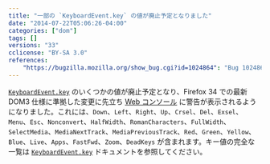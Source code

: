 ```yaml
---
title: "一部の `KeyboardEvent.key` の値が廃止予定となりました"
date: "2014-07-22T05:06:26-04:00"
categories: ["dom"]
tags: []
versions: "33"
cclicense: "BY-SA 3.0"
references:
    "https://bugzilla.mozilla.org/show_bug.cgi?id=1024864": "Bug 1024864 – For renaming some key values of KeyboardEvent.key on 33, we should warn it on the Console"
---
```

[`KeyboardEvent.key`](https://developer.mozilla.org/ja/docs/Web/API/KeyboardEvent.key) のいくつかの値が廃止予定となり、Firefox 34 での最新 DOM3 仕様に準拠した変更に先立ち [Web コンソール](https://developer.mozilla.org/ja/docs/Tools/Web_Console) に警告が表示されるようになりました。これには、`Down`、`Left`、`Right`、`Up`、`Crsel`、`Del`、`Exsel`、`Menu`、`Esc`、`Nonconvert`、`HalfWidth`、`RomanCharacters`、`FullWidth`、`SelectMedia`、`MediaNextTrack`、`MediaPreviousTrack`、`Red`、`Green`、`Yellow`、`Blue`、`Live`、`Apps`、`FastFwd`、`Zoom`、`DeadKeys` が含まれます。キー値の完全な一覧は [`KeyboardEvent.key`](https://developer.mozilla.org/ja/docs/Web/API/KeyboardEvent.key) ドキュメントを参照してください。
